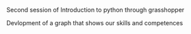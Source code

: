 Second session of Introduction to python through grasshopper

Devlopment of a graph that shows our skills and competences